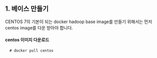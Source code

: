 ## 1. 베이스 만들기

CENTOS 7의 기본이 되는 docker hadoop base image를 만들기 위해서는 먼저 centos image를 다운 받아야 합니다.

#### centos 이미지 다운로드
```{.text}
  # docker pull centos
```

